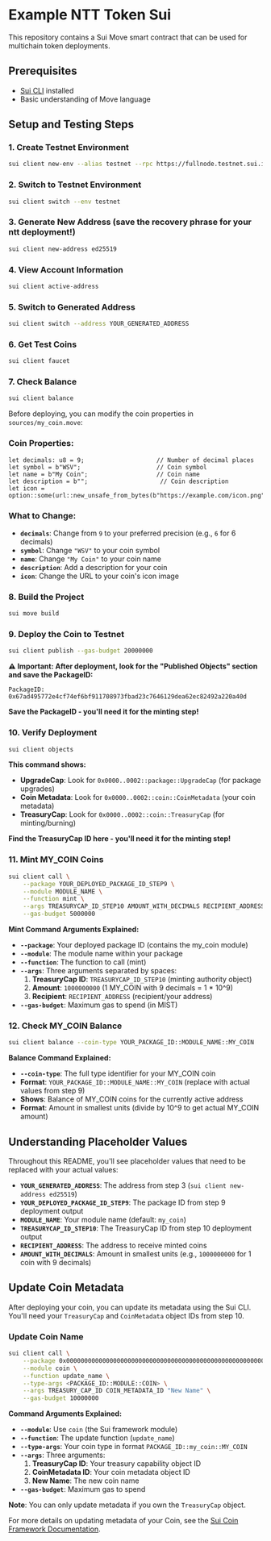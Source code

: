 # Example NTT Token Sui

This repository contains a Sui Move smart contract that can be used for multichain token deployments.

## Prerequisites

- [Sui CLI](https://docs.sui.io/build/install) installed
- Basic understanding of Move language

## Setup and Testing Steps

### 1. Create Testnet Environment
```bash
sui client new-env --alias testnet --rpc https://fullnode.testnet.sui.io:443
```

### 2. Switch to Testnet Environment
```bash
sui client switch --env testnet
```

### 3. Generate New Address (save the recovery phrase for your ntt deployment!)
```bash
sui client new-address ed25519
```

### 4. View Account Information
```bash
sui client active-address
```

### 5. Switch to Generated Address
```bash
sui client switch --address YOUR_GENERATED_ADDRESS
```

### 6. Get Test Coins
```bash
sui client faucet
```

### 7. Check Balance
```bash
sui client balance
```

Before deploying, you can modify the coin properties in `sources/my_coin.move`:

### **Coin Properties:**
```move
let decimals: u8 = 9;                    // Number of decimal places
let symbol = b"WSV";                     // Coin symbol
let name = b"My Coin";                   // Coin name
let description = b"";                    // Coin description
let icon = option::some(url::new_unsafe_from_bytes(b"https://example.com/icon.png"));
```

### **What to Change:**
- **`decimals`**: Change from `9` to your preferred precision (e.g., `6` for 6 decimals)
- **`symbol`**: Change `"WSV"` to your coin symbol 
- **`name`**: Change `"My Coin"` to your coin name 
- **`description`**: Add a description for your coin
- **`icon`**: Change the URL to your coin's icon image

### 8. Build the Project
```bash
sui move build
```

### 9. Deploy the Coin to Testnet
```bash
sui client publish --gas-budget 20000000
```

**⚠️ Important: After deployment, look for the "Published Objects" section and save the PackageID:**

```
PackageID: 0x67ad495772e4cf74ef6bf911708973fbad23c7646129dea62ec82492a220a40d
```

**Save the PackageID - you'll need it for the minting step!**

### 10. Verify Deployment
```bash
sui client objects 
```

**This command shows:**
- **UpgradeCap**: Look for `0x0000..0002::package::UpgradeCap` (for package upgrades)
- **Coin Metadata**: Look for `0x0000..0002::coin::CoinMetadata` (your coin metadata)
- **TreasuryCap**: Look for `0x0000..0002::coin::TreasuryCap` (for minting/burning)

**Find the TreasuryCap ID here - you'll need it for the minting step!**

### 11. Mint MY_COIN Coins
```bash
sui client call \
    --package YOUR_DEPLOYED_PACKAGE_ID_STEP9 \
    --module MODULE_NAME \
    --function mint \
    --args TREASURYCAP_ID_STEP10 AMOUNT_WITH_DECIMALS RECIPIENT_ADDRESS \
    --gas-budget 5000000
```

**Mint Command Arguments Explained:**
- **`--package`**: Your deployed package ID (contains the my_coin module)
- **`--module`**: The module name within your package
- **`--function`**: The function to call (mint)
- **`--args`**: Three arguments separated by spaces:
  1. **TreasuryCap ID**: `TREASURYCAP_ID_STEP10` (minting authority object)
  2. **Amount**: `1000000000` (1 MY_COIN with 9 decimals = 1 * 10^9)
  3. **Recipient**: `RECIPIENT_ADDRESS` (recipient/your address)
- **`--gas-budget`**: Maximum gas to spend (in MIST)

### 12. Check MY_COIN Balance
```bash
sui client balance --coin-type YOUR_PACKAGE_ID::MODULE_NAME::MY_COIN
```

**Balance Command Explained:**
- **`--coin-type`**: The full type identifier for your MY_COIN coin
- **Format**: `YOUR_PACKAGE_ID::MODULE_NAME::MY_COIN` (replace with actual values from step 9)
- **Shows**: Balance of MY_COIN coins for the currently active address
- **Format**: Amount in smallest units (divide by 10^9 to get actual MY_COIN amount)

## Understanding Placeholder Values

Throughout this README, you'll see placeholder values that need to be replaced with your actual values:

- **`YOUR_GENERATED_ADDRESS`**: The address from step 3 (`sui client new-address ed25519`)
- **`YOUR_DEPLOYED_PACKAGE_ID_STEP9`**: The package ID from step 9 deployment output
- **`MODULE_NAME`**: Your module name (default: `my_coin`)
- **`TREASURYCAP_ID_STEP10`**: The TreasuryCap ID from step 10 deployment output
- **`RECIPIENT_ADDRESS`**: The address to receive minted coins
- **`AMOUNT_WITH_DECIMALS`**: Amount in smallest units (e.g., `1000000000` for 1 coin with 9 decimals)

## Update Coin Metadata

After deploying your coin, you can update its metadata using the Sui CLI. You'll need your `TreasuryCap` and `CoinMetadata` object IDs from step 10.

### Update Coin Name
```bash
sui client call \
    --package 0x0000000000000000000000000000000000000000000000000000000000000002 \
    --module coin \
    --function update_name \
    --type-args <PACKAGE_ID::MODULE::COIN> \
    --args TREASURY_CAP_ID COIN_METADATA_ID "New Name" \
    --gas-budget 10000000
```

**Command Arguments Explained:**
- **`--module`**: Use `coin` (the Sui framework module)
- **`--function`**: The update function (`update_name`)
- **`--type-args`**: Your coin type in format `PACKAGE_ID::my_coin::MY_COIN`
- **`--args`**: Three arguments:
  1. **TreasuryCap ID**: Your treasury capability object ID
  2. **CoinMetadata ID**: Your coin metadata object ID
  3. **New Name**: The new coin name
- **`--gas-budget`**: Maximum gas to spend 

**Note**: You can only update metadata if you own the `TreasuryCap` object. 

For more details on updating metadata of your Coin, see the [Sui Coin Framework Documentation](https://docs.sui.io/references/framework/sui/coin#sui_coin_update_name).